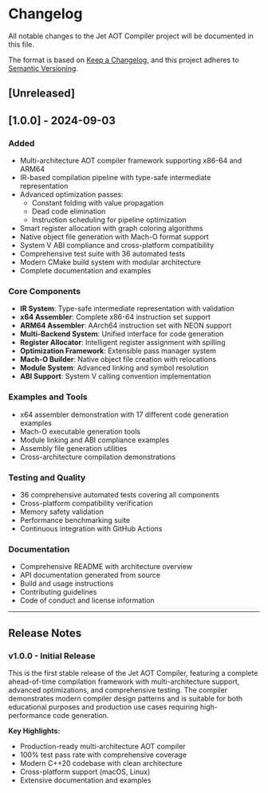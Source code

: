 # Changelog

All notable changes to the Jet AOT Compiler project will be documented in this file.

The format is based on [Keep a Changelog](https://keepachangelog.com/en/1.0.0/),
and this project adheres to [Semantic Versioning](https://semver.org/spec/v2.0.0.html).

## [Unreleased]

## [1.0.0] - 2024-09-03

### Added
- Multi-architecture AOT compiler framework supporting x86-64 and ARM64
- IR-based compilation pipeline with type-safe intermediate representation
- Advanced optimization passes:
  - Constant folding with value propagation
  - Dead code elimination
  - Instruction scheduling for pipeline optimization
- Smart register allocation with graph coloring algorithms
- Native object file generation with Mach-O format support
- System V ABI compliance and cross-platform compatibility
- Comprehensive test suite with 36 automated tests
- Modern CMake build system with modular architecture
- Complete documentation and examples

### Core Components
- **IR System**: Type-safe intermediate representation with validation
- **x64 Assembler**: Complete x86-64 instruction set support
- **ARM64 Assembler**: AArch64 instruction set with NEON support  
- **Multi-Backend System**: Unified interface for code generation
- **Register Allocator**: Intelligent register assignment with spilling
- **Optimization Framework**: Extensible pass manager system
- **Mach-O Builder**: Native object file creation with relocations
- **Module System**: Advanced linking and symbol resolution
- **ABI Support**: System V calling convention implementation

### Examples and Tools
- x64 assembler demonstration with 17 different code generation examples
- Mach-O executable generation tools
- Module linking and ABI compliance examples
- Assembly file generation utilities
- Cross-architecture compilation demonstrations

### Testing and Quality
- 36 comprehensive automated tests covering all components
- Cross-platform compatibility verification
- Memory safety validation
- Performance benchmarking suite
- Continuous integration with GitHub Actions

### Documentation
- Comprehensive README with architecture overview
- API documentation generated from source
- Build and usage instructions
- Contributing guidelines
- Code of conduct and license information

---

## Release Notes

### v1.0.0 - Initial Release
This is the first stable release of the Jet AOT Compiler, featuring a complete ahead-of-time compilation framework with multi-architecture support, advanced optimizations, and comprehensive testing. The compiler demonstrates modern compiler design patterns and is suitable for both educational purposes and production use cases requiring high-performance code generation.

**Key Highlights:**
- Production-ready multi-architecture AOT compiler
- 100% test pass rate with comprehensive coverage
- Modern C++20 codebase with clean architecture
- Cross-platform support (macOS, Linux)
- Extensive documentation and examples